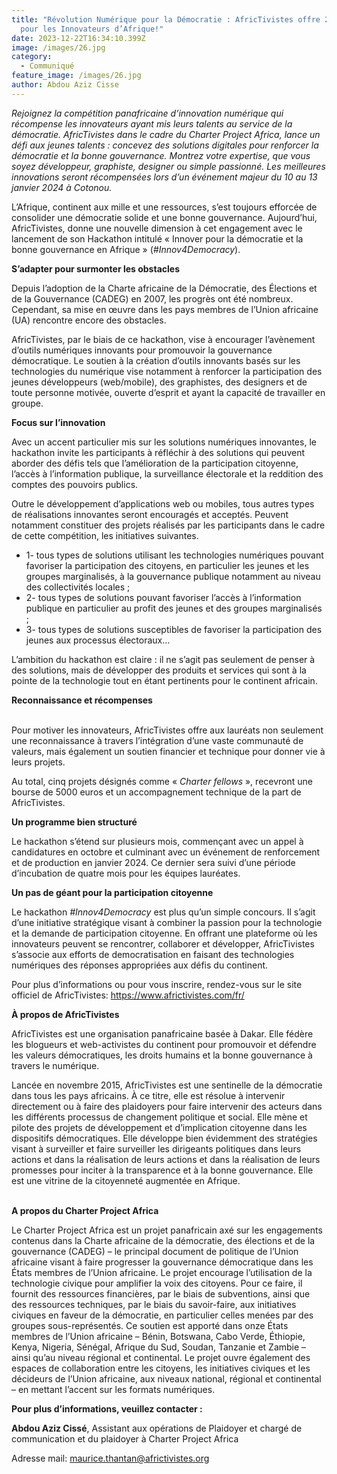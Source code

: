 ```yaml
---
title: "Révolution Numérique pour la Démocratie : AfricTivistes offre 25 000€
  pour les Innovateurs d’Afrique!"
date: 2023-12-22T16:34:10.399Z
image: /images/26.jpg
category:
  - Communiqué
feature_image: /images/26.jpg
author: Abdou Aziz Cisse
---
```

*Rejoignez la compétition panafricaine d’innovation numérique qui récompense les innovateurs ayant mis leurs talents au service de la démocratie. AfricTivistes dans le cadre du Charter Project Africa, lance un défi aux jeunes talents : concevez des solutions digitales pour renforcer la démocratie et la bonne gouvernance. Montrez votre expertise, que vous soyez développeur, graphiste, designer ou simple passionné. Les meilleures innovations seront récompensées lors d’un événement majeur du 10 au 13 janvier 2024 à Cotonou.*

L’Afrique, continent aux mille et une ressources, s’est toujours efforcée de consolider une démocratie solide et une bonne gouvernance. Aujourd’hui, AfricTivistes, donne une nouvelle dimension à cet engagement avec le lancement de son Hackathon intitulé « Innover pour la démocratie et la bonne gouvernance en Afrique » (*\#Innov4Democracy*).

**S’adapter pour surmonter les obstacles**

Depuis l’adoption de la Charte africaine de la Démocratie, des Élections et de la Gouvernance (CADEG) en 2007, les progrès ont été nombreux. Cependant, sa mise en œuvre dans les pays membres de l’Union africaine (UA) rencontre encore des obstacles.

AfricTivistes, par le biais de ce hackathon, vise à encourager l’avènement d’outils numériques innovants pour promouvoir la gouvernance démocratique. Le soutien à la création d’outils innovants basés sur les technologies du numérique vise notamment à renforcer la participation des jeunes développeurs (web/mobile), des graphistes, des designers et de toute personne motivée, ouverte d’esprit et ayant la capacité de travailler en groupe.



**Focus sur l’innovation**

Avec un accent particulier mis sur les solutions numériques innovantes, le hackathon invite les participants à réfléchir à des solutions qui peuvent aborder des défis tels que l’amélioration de la participation citoyenne, l’accès à l’information publique, la surveillance électorale et la reddition des comptes des pouvoirs publics.

Outre le développement d’applications web ou mobiles, tous autres types de réalisations innovantes seront encouragés et acceptés. Peuvent notamment constituer des projets réalisés par les participants dans le cadre de cette compétition, les initiatives suivantes.

* 1- tous types de solutions utilisant les technologies numériques pouvant favoriser la participation des citoyens, en particulier les jeunes et les groupes marginalisés, à la gouvernance publique notamment au niveau des collectivités locales ;
* 2- tous types de solutions pouvant favoriser l’accès à l’information publique en particulier au profit des jeunes et des groupes marginalisés ;
* 3- tous types de solutions susceptibles de favoriser la participation des jeunes aux processus électoraux…

L’ambition du hackathon est claire : il ne s’agit pas seulement de penser à des solutions, mais de développer des produits et services qui sont à la pointe de la technologie tout en étant pertinents pour le continent africain.

**Reconnaissance et récompenses**

\
Pour motiver les innovateurs, AfricTivistes offre aux lauréats non seulement une reconnaissance à travers l’intégration d’une vaste communauté de valeurs, mais également un soutien financier et technique pour donner vie à leurs projets.

Au total, cinq projets désignés comme « *Charter fellows* », recevront une bourse de 5000 euros et un accompagnement technique de la part de AfricTivistes.



**Un programme bien structuré**

Le hackathon s’étend sur plusieurs mois, commençant avec un appel à candidatures en octobre et culminant avec un événement de renforcement et de production en janvier 2024. Ce dernier sera suivi d’une période d’incubation de quatre mois pour les équipes lauréates.

**Un pas de géant pour la participation citoyenne**

Le hackathon *\#Innov4Democracy* est plus qu’un simple concours. Il s’agit d’une initiative stratégique visant à combiner la passion pour la technologie et la demande de participation citoyenne. En offrant une plateforme où les innovateurs peuvent se rencontrer, collaborer et développer, AfricTivistes s’associe aux efforts de democratisation en faisant des technologies numériques des réponses appropriées aux défis du continent.

Pour plus d’informations ou pour vous inscrire, rendez-vous sur le site officiel de AfricTivistes: <https://www.africtivistes.com/fr/>



**À propos de AfricTivistes**

AfricTivistes est une organisation panafricaine basée à Dakar. Elle fédère les blogueurs et web-activistes du continent pour promouvoir et défendre les valeurs démocratiques, les droits humains et la bonne gouvernance à travers le numérique.

Lancée en novembre 2015, AfricTivistes est une sentinelle de la démocratie dans tous les pays africains. À ce titre, elle est résolue à intervenir directement ou à faire des plaidoyers pour faire intervenir des acteurs dans les différents processus de changement politique et social. Elle mène et pilote des projets de développement et d’implication citoyenne dans les dispositifs démocratiques. Elle développe bien évidemment des stratégies visant à surveiller et faire surveiller les dirigeants politiques dans leurs actions et dans la réalisation de leurs actions et dans la réalisation de leurs promesses pour inciter à la transparence et à la bonne gouvernance. Elle est une vitrine de la citoyenneté augmentée en Afrique.

\
**A propos du Charter Project Africa**

Le Charter Project Africa est un projet panafricain axé sur les engagements contenus dans la Charte africaine de la démocratie, des élections et de la gouvernance (CADEG) – le principal document de politique de l’Union africaine visant à faire progresser la gouvernance démocratique dans les États membres de l’Union africaine. Le projet encourage l’utilisation de la technologie civique pour amplifier la voix des citoyens. Pour ce faire, il fournit des ressources financières, par le biais de subventions, ainsi que des ressources techniques, par le biais du savoir-faire, aux initiatives civiques en faveur de la démocratie, en particulier celles menées par des groupes sous-représentés. Ce soutien est apporté dans onze États membres de l’Union africaine – Bénin, Botswana, Cabo Verde, Éthiopie, Kenya, Nigeria, Sénégal, Afrique du Sud, Soudan, Tanzanie et Zambie – ainsi qu’au niveau régional et continental. Le projet ouvre également des espaces de collaboration entre les citoyens, les initiatives civiques et les décideurs de l’Union africaine, aux niveaux national, régional et continental – en mettant l’accent sur les formats numériques.



**Pour plus d’informations, veuillez contacter :**

**Abdou Aziz Cissé**, Assistant aux opérations de Plaidoyer et chargé de communication et du plaidoyer à Charter Project Africa

Adresse mail: [maurice.thantan@africtivistes.org](mailto:maurice.thantan@africtivistes.org)
